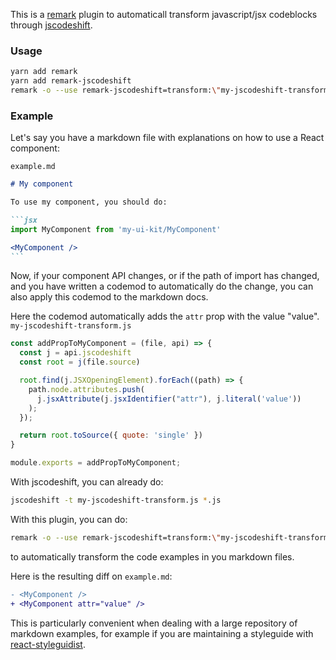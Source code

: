 This is a [remark][] plugin to automaticall transform javascript/jsx
codeblocks through [jscodeshift][].

### Usage

```bash
yarn add remark
yarn add remark-jscodeshift
remark -o --use remark-jscodeshift=transform:\"my-jscodeshift-transform.js\" File.md
```

### Example

Let's say you have a markdown file with explanations on how to use a React component:

`example.md`

``````markdown
# My component

To use my component, you should do:

```jsx
import MyComponent from 'my-ui-kit/MyComponent'

<MyComponent />
```

``````

Now, if your component API changes, or if the path of import has changed, and you
have written a codemod to automatically do the change, you can also apply this
codemod to the markdown docs.

Here the codemod automatically adds the `attr` prop with the value "value".
`my-jscodeshift-transform.js`

```js
const addPropToMyComponent = (file, api) => {
  const j = api.jscodeshift
  const root = j(file.source)

  root.find(j.JSXOpeningElement).forEach((path) => {
    path.node.attributes.push(
      j.jsxAttribute(j.jsxIdentifier("attr"), j.literal('value'))
    );
  });

  return root.toSource({ quote: 'single' })
}

module.exports = addPropToMyComponent;
```

With jscodeshift, you can already do:

```bash
jscodeshift -t my-jscodeshift-transform.js *.js
```

With this plugin, you can do:

```bash
remark -o --use remark-jscodeshift=transform:\"my-jscodeshift-transform.js\" Example.md
```

to automatically transform the code examples in you markdown files.

Here is the resulting diff on `example.md`:

```patch
- <MyComponent />
+ <MyComponent attr="value" />
```

This is particularly convenient when dealing with a large repository of markdown examples,
for example if you are maintaining a styleguide with [react-styleguidist][].


[remark]: https://github.com/remarkjs/remark
[jscodeshift]: https://github.com/facebook/jscodeshift
[react-styleguidist]: https://github.com/styleguidist/react-styleguidist
